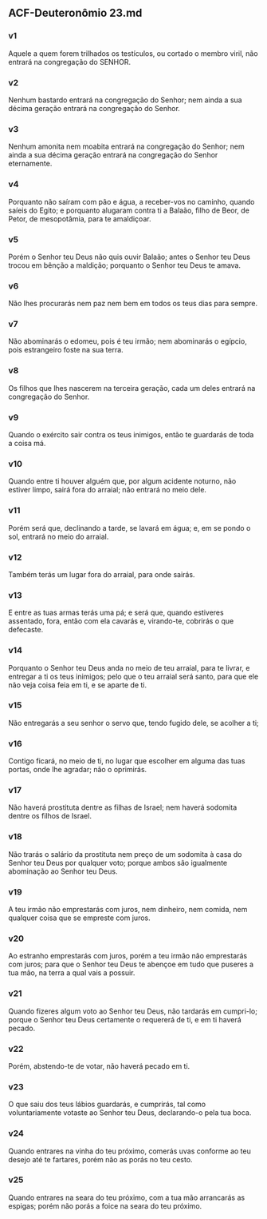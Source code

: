 ## ACF-Deuteronômio 23.md
### v1
 Aquele a quem forem trilhados os testículos, ou cortado o membro viril, não entrará na congregação do SENHOR.
### v2
 Nenhum bastardo entrará na congregação do Senhor; nem ainda a sua décima geração entrará na congregação do Senhor.
### v3
 Nenhum amonita nem moabita entrará na congregação do Senhor; nem ainda a sua décima geração entrará na congregação do Senhor eternamente.
### v4
 Porquanto não saíram com pão e água, a receber-vos no caminho, quando saíeis do Egito; e porquanto alugaram contra ti a Balaão, filho de Beor, de Petor, de mesopotâmia, para te amaldiçoar.
### v5
 Porém o Senhor teu Deus não quis ouvir Balaão; antes o Senhor teu Deus trocou em bênção a maldição; porquanto o Senhor teu Deus te amava.
### v6
 Não lhes procurarás nem paz nem bem em todos os teus dias para sempre.
### v7
 Não abominarás o edomeu, pois é teu irmão; nem abominarás o egípcio, pois estrangeiro foste na sua terra.
### v8
 Os filhos que lhes nascerem na terceira geração, cada um deles entrará na congregação do Senhor.
### v9
 Quando o exército sair contra os teus inimigos, então te guardarás de toda a coisa má.
### v10
 Quando entre ti houver alguém que, por algum acidente noturno, não estiver limpo, sairá fora do arraial; não entrará no meio dele.
### v11
 Porém será que, declinando a tarde, se lavará em água; e, em se pondo o sol, entrará no meio do arraial.
### v12
 Também terás um lugar fora do arraial, para onde sairás.
### v13
 E entre as tuas armas terás uma pá; e será que, quando estiveres assentado, fora, então com ela cavarás e, virando-te, cobrirás o que defecaste.
### v14
 Porquanto o Senhor teu Deus anda no meio de teu arraial, para te livrar, e entregar a ti os teus inimigos; pelo que o teu arraial será santo, para que ele não veja coisa feia em ti, e se aparte de ti.
### v15
 Não entregarás a seu senhor o servo que, tendo fugido dele, se acolher a ti;
### v16
 Contigo ficará, no meio de ti, no lugar que escolher em alguma das tuas portas, onde lhe agradar; não o oprimirás.
### v17
 Não haverá prostituta dentre as filhas de Israel; nem haverá sodomita dentre os filhos de Israel.
### v18
 Não trarás o salário da prostituta nem preço de um sodomita à casa do Senhor teu Deus por qualquer voto; porque ambos são igualmente abominação ao Senhor teu Deus.
### v19
 A teu irmão não emprestarás com juros, nem dinheiro, nem comida, nem qualquer coisa que se empreste com juros.
### v20
 Ao estranho emprestarás com juros, porém a teu irmão não emprestarás com juros; para que o Senhor teu Deus te abençoe em tudo que puseres a tua mão, na terra a qual vais a possuir.
### v21
 Quando fizeres algum voto ao Senhor teu Deus, não tardarás em cumpri-lo; porque o Senhor teu Deus certamente o requererá de ti, e em ti haverá pecado.
### v22
 Porém, abstendo-te de votar, não haverá pecado em ti.
### v23
 O que saiu dos teus lábios guardarás, e cumprirás, tal como voluntariamente votaste ao Senhor teu Deus, declarando-o pela tua boca.
### v24
 Quando entrares na vinha do teu próximo, comerás uvas conforme ao teu desejo até te fartares, porém não as porás no teu cesto.
### v25
 Quando entrares na seara do teu próximo, com a tua mão arrancarás as espigas; porém não porás a foice na seara do teu próximo.
